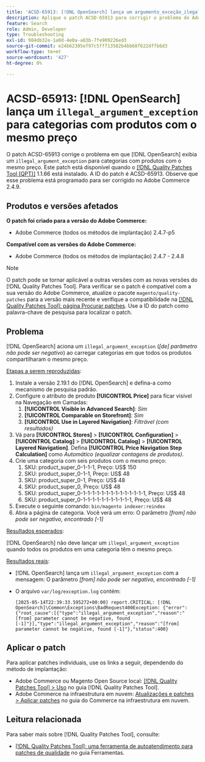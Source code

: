 ```yaml
---
title: 'ACSD-65913: [!DNL OpenSearch] lança um argumento_exceção_ilegal para categorias com produtos com o mesmo preço'
description: Aplique o patch ACSD-65913 para corrigir o problema do Adobe Commerce em que [!DNL Opensearch]  está gerando um argumento_ilegal_exceção ("[do] parâmetro não pode ser negativo") nas categorias que contêm todos os produtos com o mesmo preço.
feature: Search
role: Admin, Developer
type: Troubleshooting
exl-id: 984db32e-1a0d-4e0a-a83b-7fe909226ed3
source-git-commit: e24b62305ef97c5fff13582b4bb68f622dffb6d3
workflow-type: tm+mt
source-wordcount: '427'
ht-degree: 0%

---
```


# ACSD-65913: [!DNL OpenSearch] lança um `illegal_argument_exception` para categorias com produtos com o mesmo preço

O patch ACSD-65913 corrige o problema em que [!DNL OpenSearch] exibia um `illegal_argument_exception` para categorias com produtos com o mesmo preço. Este patch está disponível quando o [[!DNL Quality Patches Tool (QPT)]](/help/tools/quality-patches-tool/quality-patches-tool-to-self-serve-quality-patches.md) 1.1.66 está instalado. A ID do patch é ACSD-65913. Observe que esse problema está programado para ser corrigido no Adobe Commerce 2.4.9.

## Produtos e versões afetados

**O patch foi criado para a versão do Adobe Commerce:**

* Adobe Commerce (todos os métodos de implantação) 2.4.7-p5

**Compatível com as versões do Adobe Commerce:**

* Adobe Commerce (todos os métodos de implantação) 2.4.7 - 2.4.8

>[!NOTE]
>
>O patch pode se tornar aplicável a outras versões com as novas versões do [!DNL Quality Patches Tool]. Para verificar se o patch é compatível com a sua versão do Adobe Commerce, atualize o pacote `magento/quality-patches` para a versão mais recente e verifique a compatibilidade na [[!DNL Quality Patches Tool]: página Procurar patches](https://experienceleague.adobe.com/tools/commerce-quality-patches/index.html?lang=pt-BR). Use a ID do patch como palavra-chave de pesquisa para localizar o patch.

## Problema

[!DNL OpenSearch] aciona um `illegal_argument_exception` (*[de] parâmetro não pode ser negativo*) ao carregar categorias em que todos os produtos compartilharam o mesmo preço.

<u>Etapas a serem reproduzidas</u>:

1. Instale a versão 2.19.1 do [!DNL OpenSearch] e defina-a como mecanismo de pesquisa padrão.
1. Configure o atributo de produto **[!UICONTROL Price]** para ficar visível na Navegação em Camadas:
   1. **[!UICONTROL Visible in Advanced Search]**: *Sim*
   1. **[!UICONTROL Comparable on Storefront]**: *Sim*
   1. **[!UICONTROL Use in Layered Navigation]**: *Filtrável (com resultados)*
1. Vá para **[!UICONTROL Stores]** > **[!UICONTROL Configuration]** > **[!UICONTROL Catalog]** > **[!UICONTROL Catalog]** > **[!UICONTROL Layered Navigation]**. Defina **[!UICONTROL Price Navigation Step Calculation]** como *Automático (equalizar contagens de produtos)*.
1. Crie uma categoria com seis produtos com o mesmo preço:
   1. SKU: product_super_0-1-1-1, Preço: US$ 150
   1. SKU: product_super_0-1-1, Preço: US$ 48
   1. SKU: product_super_0-1, Preço: US$ 48
   1. SKU: product_super_0, Preço: US$ 48
   1. SKU: product_super_0-1-1-1-1-1-1-1-1-1-1-1-1-1-1, Preço: US$ 48
   1. SKU: product_super_0-1-1-1-1-1-1-1-1-1-1-1, Preço: US$ 48
1. Execute o seguinte comando:
   `bin/magento indexer:reindex`
1. Abra a página de categoria. Você verá um erro:
   O parâmetro *[from] não pode ser negativo, encontrado [-1]*

<u>Resultados esperados</u>:

[!DNL OpenSearch] não deve lançar um `illegal_argument_exception` quando todos os produtos em uma categoria têm o mesmo preço.

<u>Resultados reais</u>:

* [!DNL OpenSearch] lança um `illegal_argument_exception` com a mensagem:
  O parâmetro *[from] não pode ser negativo, encontrado [-1]*

* O arquivo `var/log/exception.log` contém:

  ```
  [2025-05-14T22:39:33.595272+00:00] report.CRITICAL: [!DNL OpenSearch]\Common\Exceptions\BadRequest400Exception: {"error":{"root_cause":[{"type":"illegal_argument_exception","reason":"[from] parameter cannot be negative, found [-1]"}],"type":"illegal_argument_exception","reason":"[from] parameter cannot be negative, found [-1]"},"status":400}
  ```

## Aplicar o patch

Para aplicar patches individuais, use os links a seguir, dependendo do método de implantação:

* Adobe Commerce ou Magento Open Source local: [[!DNL Quality Patches Tool] > Uso](/help/tools/quality-patches-tool/usage.md) no guia [!DNL Quality Patches Tool].
* Adobe Commerce na infraestrutura em nuvem: [Atualizações e patches > Aplicar patches](https://experienceleague.adobe.com/docs/commerce-cloud-service/user-guide/develop/upgrade/apply-patches.html?lang=pt-BR) no guia do Commerce na infraestrutura em nuvem.

## Leitura relacionada

Para saber mais sobre [!DNL Quality Patches Tool], consulte:

* [[!DNL Quality Patches Tool]: uma ferramenta de autoatendimento para patches de qualidade](/help/tools/quality-patches-tool/quality-patches-tool-to-self-serve-quality-patches.md) no guia Ferramentas.
